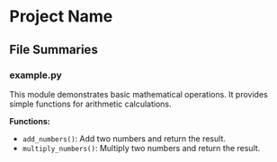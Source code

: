 # Project Name

## File Summaries

### example.py
This module demonstrates basic mathematical operations.
It provides simple functions for arithmetic calculations.

**Functions:**
- `add_numbers()`: Add two numbers and return the result.
- `multiply_numbers()`: Multiply two numbers and return the result.

